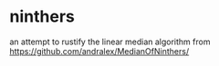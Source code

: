 # ninthers

an attempt to rustify the linear median algorithm from https://github.com/andralex/MedianOfNinthers/
